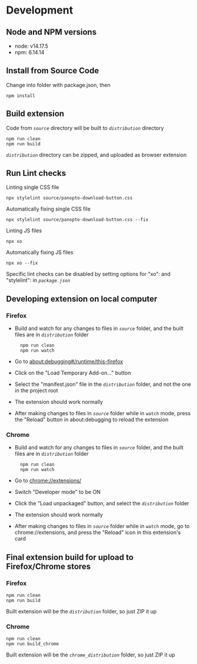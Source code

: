 # Development

## Node and NPM versions
- node: v14.17.5
- npm: 6.14.14

## Install from Source Code
Change into folder with package.json, then
```
npm install
```

## Build extension
Code from _`source`_ directory will be built to _`distribution`_ directory
```
npm run clean
npm run build
```

_`distribution`_ directory can be zipped, and uploaded as browser extension


## Run Lint checks
Linting single CSS file
```
npx stylelint source/panopto-download-button.css
```

Automatically fixing single CSS file
```
npx stylelint source/panopto-download-button.css --fix
```

Linting JS files
```
npx xo
```

Automatically fixing JS files
```
npx xo --fix
```

Specific lint checks can be disabled by setting options for "xo":  and "stylelint": in _`package.json`_


## Developing extension on local computer

### Firefox
- Build and watch for any changes to files in _`source`_ folder, and the built files are in _`distribution`_ folder

        npm run clean
        npm run watch
- Go to <a href="about:debugging#/runtime/this-firefox">about:debugging#/runtime/this-firefox</a>
- Click on the "Load Temporary Add-on..." button
- Select the "manifest.json" file in the _`distribution`_ folder, and not the one in the project root
- The extension should work normally
- After making changes to files in _`source`_ folder while in `watch` mode, press the "Reload" button in about:debugging to reload the extension


### Chrome
- Build and watch for any changes to files in _`source`_ folder, and the built files are in _`distribution`_ folder

        npm run clean
        npm run watch
- Go to <a href="chrome://extensions/">chrome://extensions/</a>
- Switch "Developer mode" to be ON
- Click the "Load unpackaged" button, and select the _`distribution`_ folder
- The extension should work normally
- After making changes to files in _`source`_ folder while in `watch` mode, go to chrome://extensions, and press the "Reload" icon in this extension's card


## Final extension build for upload to Firefox/Chrome stores

### Firefox
```
npm run clean
npm run build
```

Built extension will be the _`distribution`_ folder, so just ZIP it up

### Chrome
```
npm run clean
npm run build_chrome
```

Built extension will be the _`chrome_distribution`_ folder, so just ZIP it up